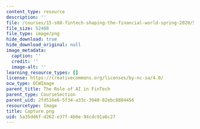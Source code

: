 ```yaml
---
content_type: resource
description: ''
file: /courses/15-s08-fintech-shaping-the-financial-world-spring-2020/5a35dd6fd262e37f4b6e94cdc91a6c27_Capture.png
file_size: 52408
file_type: image/png
hide_download: true
hide_download_original: null
image_metadata:
  caption: ''
  credit: ''
  image-alt: ''
learning_resource_types: []
license: https://creativecommons.org/licenses/by-nc-sa/4.0/
ocw_type: OCWImage
parent_title: The Role of AI in FinTech
parent_type: CourseSection
parent_uid: 2fd516e6-5f34-a33c-3940-82ebc8884456
resourcetype: Image
title: Capture.png
uid: 5a35dd6f-d262-e37f-4b6e-94cdc91a6c27
---
```


